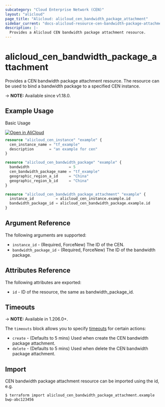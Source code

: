 ```yaml
---
subcategory: "Cloud Enterprise Network (CEN)"
layout: "alicloud"
page_title: "Alicloud: alicloud_cen_bandwidth_package_attachment"
sidebar_current: "docs-alicloud-resource-cen-bandwidth-package-attachment"
description: |-
  Provides a Alicloud CEN bandwidth package attachment resource.
---
```


# alicloud_cen_bandwidth_package_attachment

Provides a CEN bandwidth package attachment resource. The resource can be used to bind a bandwidth package to a specified CEN instance.

-> **NOTE:** Available since v1.18.0.

## Example Usage

Basic Usage

<div style="display: block;margin-bottom: 40px;"><div class="oics-button" style="float: right;position: absolute;margin-bottom: 10px;">
  <a href="https://api.aliyun.com/api-tools/terraform?resource=alicloud_cen_bandwidth_package_attachment&exampleId=39c912f8-fb25-6bdb-4fa2-81d45687b48ba60f1a62&activeTab=example&spm=docs.r.cen_bandwidth_package_attachment.0.39c912f8fb&intl_lang=EN_US" target="_blank">
    <img alt="Open in AliCloud" src="https://img.alicdn.com/imgextra/i1/O1CN01hjjqXv1uYUlY56FyX_!!6000000006049-55-tps-254-36.svg" style="max-height: 44px; max-width: 100%;">
  </a>
</div></div>

```terraform
resource "alicloud_cen_instance" "example" {
  cen_instance_name = "tf_example"
  description       = "an example for cen"
}

resource "alicloud_cen_bandwidth_package" "example" {
  bandwidth                  = 5
  cen_bandwidth_package_name = "tf_example"
  geographic_region_a_id     = "China"
  geographic_region_b_id     = "China"
}

resource "alicloud_cen_bandwidth_package_attachment" "example" {
  instance_id          = alicloud_cen_instance.example.id
  bandwidth_package_id = alicloud_cen_bandwidth_package.example.id
}
```
## Argument Reference

The following arguments are supported:

* `instance_id` - (Required, ForceNew) The ID of the CEN.
* `bandwidth_package_id` - (Required, ForceNew) The ID of the bandwidth package.

## Attributes Reference

The following attributes are exported:

* `id` - ID of the resource, the same as bandwidth_package_id.

## Timeouts

-> **NOTE:** Available in 1.206.0+.

The `timeouts` block allows you to specify [timeouts](https://www.terraform.io/docs/configuration-0-11/resources.html#timeouts) for certain actions:

* `create` - (Defaults to 5 mins) Used when create the CEN bandwidth package attachment.
* `delete` - (Defaults to 5 mins) Used when delete the CEN bandwidth package attachment.

## Import

CEN bandwidth package attachment resource can be imported using the id, e.g.

```shell
$ terraform import alicloud_cen_bandwidth_package_attachment.example bwp-abc123456
```
